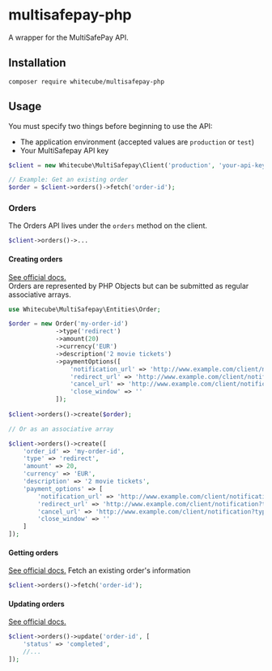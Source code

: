 # multisafepay-php
A wrapper for the MultiSafePay API.

## Installation

```
composer require whitecube/multisafepay-php
```

## Usage

You must specify two things before beginning to use the API:
- The application environment (accepted values are  `production` or `test`)
- Your MultiSafepay API key

```php
$client = new Whitecube\MultiSafepay\Client('production', 'your-api-key');

// Example: Get an existing order
$order = $client->orders()->fetch('order-id');
```

### Orders

The Orders API lives under the `orders` method on the client.
```php
$client->orders()->...
```

#### Creating orders
[See official docs.](https://docs.multisafepay.com/api/#create-an-order)  
Orders are represented by PHP Objects but can be submitted as regular associative arrays.

```php
use Whitecube\MultiSafepay\Entities\Order;

$order = new Order('my-order-id')
             ->type('redirect')
             ->amount(20)
             ->currency('EUR')
             ->description('2 movie tickets')
             ->paymentOptions([
                 'notification_url' => 'http://www.example.com/client/notification?type=notification',
                 'redirect_url' => 'http://www.example.com/client/notification?type=redirect',
                 'cancel_url' => 'http://www.example.com/client/notification?type=cancel', 
                 'close_window' => ''
             ]);
             
$client->orders()->create($order);

// Or as an associative array

$client->orders()->create([
    'order_id' => 'my-order-id',
    'type' => 'redirect',
    'amount' => 20,
    'currency' => 'EUR',
    'description' => '2 movie tickets',
    'payment_options' => [
        'notification_url' => 'http://www.example.com/client/notification?type=notification',
        'redirect_url' => 'http://www.example.com/client/notification?type=redirect',
        'cancel_url' => 'http://www.example.com/client/notification?type=cancel', 
        'close_window' => ''
    ]
]);

```

#### Getting orders
[See official docs.](https://docs.multisafepay.com/api/#retrieve-an-order)
Fetch an existing order's information

```php
$client->orders()->fetch('order-id');
```

#### Updating orders
[See official docs.](https://docs.multisafepay.com/api/#update-an-order)

```php
$client->orders()->update('order-id', [
    'status' => 'completed', 
    //...
]);
```
